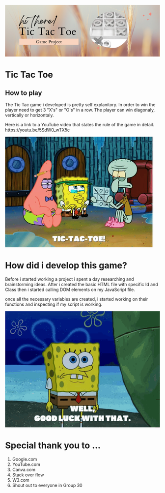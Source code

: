 ![](./edited/Tic-Tac-Toe%20(1).png)



# Tic Tac Toe



## How to play

The Tic Tac game i developed is pretty self explanitory.
In order to win the player need to get 3 "X's" or "O's" in a row. The player can win diagonaly, vertically or horizontaly.

Here is a link to a YouTube video that states the rule of the game in detail. https://youtu.be/5SdW0_wTX5c

![](./edited/tic-giphy.gif)


# How did i develop this game?
Before i started working a project i spent a day researching and brainstorming ideas. 
After i created the basic HTML file with specific Id and Class then i started calling DOM elements on my JavaScript file.

once all the necessary variables are created, i started working on their functions and inspecting if my script is working.


![](./edited/spongebob.gif)

# Special thank you to ...
 1. Google.com
 2. YouTube.com
 3. Canva.com
 4. Stack over flow
 5. W3.com
 6. Shout out to everyone in Group 30 
 
